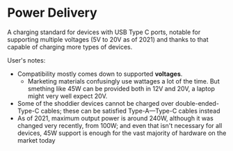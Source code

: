 ---
---

# Power Delivery

A charging standard for devices with USB Type C ports, notable for supporting multiple voltages (5V to 20V as of 2021) and thanks to that capable of charging more types of devices.

User's notes:

* Compatibility mostly comes down to supported **voltages**.
	* Marketing materials confusingly use wattages a lot of the time. But smething like 45W can be provided both in 12V and 20V, a laptop might very well expect 20V.
* Some of the shoddier devices cannot be charged over double-ended-Type-C cables; these can be satisfied Type-A—Type-C cables instead
* As of 2021, maximum output power is around 240W, although it was changed very recently, from 100W; and even that isn't necessary for all devices, 45W support is enough for the vast majority of hardware on the market today